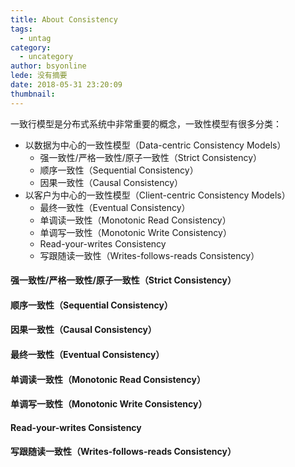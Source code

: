 ```yaml
---
title: About Consistency
tags:
  - untag
category:
  - uncategory
author: bsyonline
lede: 没有摘要
date: 2018-05-31 23:20:09
thumbnail:
---
```


一致行模型是分布式系统中非常重要的概念，一致性模型有很多分类：

* 以数据为中心的一致性模型（Data-centric Consistency Models）
	- 强一致性/严格一致性/原子一致性（Strict Consistency）
	- 顺序一致性（Sequential Consistency）
	- 因果一致性（Causal Consistency）
* 以客户为中心的一致性模型（Client-centric Consistency Models）
	- 最终一致性（Eventual Consistency）
	- 单调读一致性（Monotonic Read Consistency）
	- 单调写一致性（Monotonic Write Consistency）
	- Read-your-writes Consistency
	- 写跟随读一致性（Writes-follows-reads Consistency）

#### **强一致性/严格一致性/原子一致性（Strict Consistency）**

#### **顺序一致性（Sequential Consistency）**

#### **因果一致性（Causal Consistency）**

#### **最终一致性（Eventual Consistency）**

#### **单调读一致性（Monotonic Read Consistency）**

#### **单调写一致性（Monotonic Write Consistency）**

#### **Read-your-writes Consistency**

#### **写跟随读一致性（Writes-follows-reads Consistency）**



